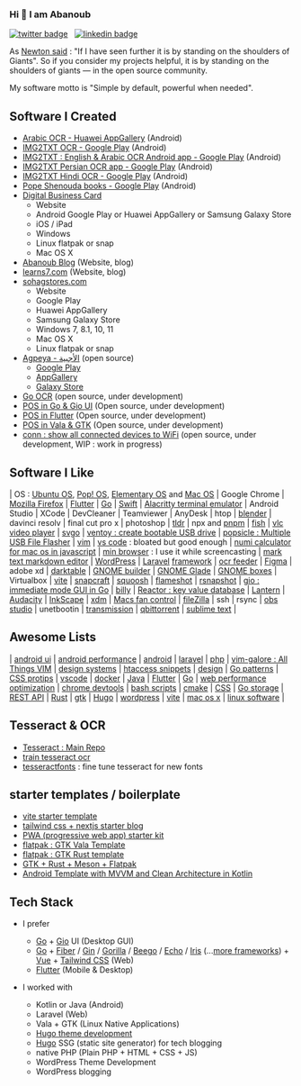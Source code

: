 ### Hi 👋 I am Abanoub

[![twitter badge](https://img.shields.io/badge/twitter-@_abanoub_hanna_-%231FA1F1?style=flat&logo=twitter&logoColor=white)](https://twitter.com/_abanoub_hanna_)
&nbsp;
[![linkedin badge](https://img.shields.io/badge/linkedin-abanoub_hanna-%230177B5?style=flat&logo=linkedin)](https://www.linkedin.com/in/abanoub-hanna)

As [Newton said](https://en.wikipedia.org/wiki/Standing_on_the_shoulders_of_giants) : "If I have seen further it is by standing on the shoulders of Giants". So if you consider my projects helpful, it is by standing on the shoulders of giants — in the open source community.

My software motto is "Simple by default, powerful when needed".

## Software I Created

- [Arabic OCR - Huawei AppGallery](https://appgallery.huawei.com/#/app/C102909069) (Android)
- [IMG2TXT OCR - Google Play](https://play.google.com/store/apps/details?id=com.softwarepharaoh.img2txt.latin) (Android)
- [IMG2TXT : English & Arabic OCR Android app - Google Play](https://play.google.com/store/apps/details?id=com.softwarepharaoh.img2txt) (Android)
- [IMG2TXT Persian OCR app - Google Play](https://play.google.com/store/apps/details?id=com.softwarepharaoh.img2txt.persian) (Android)
- [IMG2TXT Hindi OCR - Google Play](https://play.google.com/store/apps/details?id=com.softwarepharaoh.img2txt.hindi) (Android)
- [Pope Shenouda books - Google Play](https://play.google.com/store/apps/details?id=com.softwarepharaoh.popebooks) (Android)
- [Digital Business Card](https://kartbusiness.com)
  - Website
  - Android Google Play or Huawei AppGallery or Samsung Galaxy Store
  - iOS / iPad
  - Windows
  - Linux flatpak or snap
  - Mac OS X
- [Abanoub Blog](https://www.abanoubhanna.com) (Website, blog)
- [learns7.com](https://learns7.com) (Website, blog)
- [sohagstores.com](https://sohagstores.com/)
  - Website
  - Google Play
  - Huawei AppGallery
  - Samsung Galaxy Store
  - Windows 7, 8.1, 10, 11
  - Mac OS X
  - Linux flatpak or snap
- [Agpeya - الأجبية](https://github.com/abanoubha/agpeya) (open source)
  - [Google Play](https://play.google.com/store/apps/details?id=com.softwarepharaoh.agpeya)
  - [AppGallery](https://appgallery.cloud.huawei.com/ag/n/app/C105039643?channelId=agpeya&id=8c4974399ed54f9c820e5b5a6fbce4a8&s=2F8958B2459A92B4D6694B856BE386F8C719CCBBB64C2F2AD638E53CAA3C9E98&detailType=0&v=&callType=AGDLINK&installType=0000)
  - [Galaxy Store](https://galaxy.store/agpeya)
- [Go OCR](https://github.com/abanoubha/go-ocr) (open source, under development)
- [POS in Go & Gio UI](https://github.com/abanoubha/pos) (Open source, under development)
- [POS in Flutter](https://github.com/abanoubha/posflutter) (Open source, under development)
- [POS in Vala & GTK](https://github.com/abanoubha/linuxpos) (Open source, under development)
- [conn : show all connected devices to WiFi](https://github.com/abanoubha/conn) (open source, under development, WIP : work in progress)

## Software I Like

|
OS : [Ubuntu OS](https://github.com/ubuntu), [Pop! OS](https://github.com/pop-os), [Elementary OS](https://github.com/elementary) and [Mac OS](https://en.wikipedia.org/wiki/MacOS)
|
Google Chrome
|
[Mozilla Firefox](https://github.com/mozilla/gecko-dev)
|
[Flutter](https://github.com/flutter/flutter)
|
[Go](https://github.com/golang/go)
|
[Swift](https://github.com/apple/swift)
|
[Alacritty terminal emulator](https://github.com/alacritty/alacritty)
|
Android Studio
|
XCode
|
DevCleaner
|
Teamviewer
|
AnyDesk
|
htop
|
[blender](https://github.com/blender/blender)
|
davinci resolv
|
final cut pro x
|
photoshop
|
[tldr](https://github.com/tldr-pages/tldr)
|
npx and [pnpm](https://github.com/pnpm/pnpm)
|
[fish](https://github.com/fish-shell/fish-shell)
|
[vlc video player](https://github.com/videolan/vlc)
|
[svgo](https://github.com/ajstarks/svgo)
|
[ventoy : create bootable USB drive](https://github.com/ventoy/Ventoy)
|
[popsicle : Multiple USB File Flasher](https://github.com/pop-os/popsicle)
|
[vim](https://github.com/vim/vim)
|
[vs code](https://github.com/microsoft/vscode) : bloated but good enough
|
[numi calculator for mac os in javascript](https://github.com/nikolaeu/numi)
|
[min browser](https://github.com/minbrowser/min) : I use it while screencasting
|
[mark text markdown editor](https://github.com/marktext/marktext)
|
[WordPress](https://github.com/WordPress/WordPress)
|
[Laravel](https://github.com/laravel/laravel) [framework](https://github.com/laravel/framework)
|
[ocr feeder](https://github.com/GNOME/ocrfeeder)
|
[Figma](https://github.com/Figma-Linux/figma-linux)
|
adobe xd
|
[darktable](https://github.com/darktable-org/darktable)
|
[GNOME builder](https://github.com/GNOME/gnome-builder)
|
[GNOME Glade](https://github.com/GNOME/glade)
|
[GNOME boxes](https://github.com/GNOME/gnome-boxes)
|
Virtualbox
|
[vite](https://github.com/vitejs/vite)
|
[snapcraft](https://github.com/snapcore/snapcraft)
|
[squoosh](https://github.com/GoogleChromeLabs/squoosh)
|
[flameshot](https://github.com/flameshot-org/flameshot)
|
[rsnapshot](https://github.com/rsnapshot/rsnapshot)
|
[gio : immediate mode GUI in Go](https://github.com/gioui/gio)
|
[billy](https://github.com/premium-minds/billy)
|
[Reactor : key value database](https://github.com/oky2abbas/reactor)
|
[Lantern](https://getlantern.org/en_US/index.html)
|
[Audacity](https://www.audacityteam.org/)
|
[InkScape](https://inkscape.org/)
|
[xdm](https://xtremedownloadmanager.com/)
|
[Macs fan control](https://crystalidea.com/macs-fan-control)
|
[fileZilla](https://filezilla-project.org/sourcecode.php)
|
ssh
|
rsync
|
[obs studio](https://github.com/obsproject/obs-studio)
|
unetbootin
|
[transmission](https://github.com/transmission/transmission)
|
[qbittorrent](https://github.com/qbittorrent/qBittorrent)
|
[sublime text](https://github.com/SublimeText)
|

## Awesome Lists

|
[android ui](https://github.com/wasabeef/awesome-android-ui)
|
[android performance](https://github.com/Juude/awesome-android-performance)
|
[android](https://github.com/JStumpp/awesome-android)
|
[laravel](https://github.com/chiraggude/awesome-laravel)
|
[php](https://github.com/ziadoz/awesome-php)
|
[vim-galore : All Things VIM](https://github.com/mhinz/vim-galore)
|
[design systems](https://github.com/alexpate/awesome-design-systems)
|
[htaccess snippets](https://github.com/phanan/htaccess)
|
[design](https://github.com/gztchan/awesome-design)
|
[Go patterns](https://github.com/tmrts/go-patterns)
|
[CSS protips](https://github.com/AllThingsSmitty/css-protips)
|
[vscode](https://github.com/viatsko/awesome-vscode)
|
[docker](https://github.com/veggiemonk/awesome-docker)
|
[Java](https://github.com/akullpp/awesome-java)
|
[Flutter](https://github.com/Solido/awesome-flutter)
|
[Go](https://github.com/avelino/awesome-go)
|
[web performance optimization](https://github.com/davidsonfellipe/awesome-wpo)
|
[chrome devtools](https://github.com/ChromeDevTools/awesome-chrome-devtools)
|
[bash scripts](https://github.com/awesome-lists/awesome-bash)
|
[cmake](https://github.com/onqtam/awesome-cmake)
|
[CSS](https://github.com/awesome-css-group/awesome-css)
|
[Go storage](https://github.com/gostor/awesome-go-storage)
|
[REST API](https://github.com/marmelab/awesome-rest)
|
[Rust](https://github.com/rust-unofficial/awesome-rust)
|
[gtk](https://github.com/myfreeweb/awesome-gtk)
|
[Hugo](https://github.com/theNewDynamic/awesome-hugo)
|
[wordpress](https://github.com/miziomon/awesome-wordpress)
|
[vite](https://github.com/vitejs/awesome-vite)
|
[mac os x](https://github.com/iCHAIT/awesome-macOS)
|
[linux software](https://github.com/luong-komorebi/Awesome-Linux-Software)
|

## Tesseract & OCR

- [Tesseract : Main Repo](https://github.com/tesseract-ocr/tesseract)
- [train tesseract ocr](https://github.com/abanoub-hanna/train-tesseract-ocr)
- [tesseractfonts](https://github.com/dhivehi/tesseractfonts) : fine tune tesseract for new fonts

## starter templates / boilerplate

- [vite starter template](https://github.com/antfu/vitesse)
- [tailwind css + nextjs starter blog](https://github.com/timlrx/tailwind-nextjs-starter-blog)
- [PWA (progressive web app) starter kit](https://github.com/Polymer/pwa-starter-kit)
- [flatpak : GTK Vala Template](https://github.com/nahuelwexd/gtk-vala-template)
- [flatpak : GTK Rust template](https://github.com/bonedaddy/gtk-rust-template)
- [GTK + Rust + Meson + Flatpak](https://github.com/krsanky/gtk-rust-template)
- [Android Template with MVVM and Clean Architecture in Kotlin](https://github.com/Drjacky/MVVMTemplate)

## Tech Stack

- I prefer
  - [Go](https://github.com/golang/go) + [Gio](https://github.com/gioui/gio) UI (Desktop GUI)
  - [Go](https://github.com/golang/go) + [Fiber](https://github.com/gofiber/fiber) / [Gin](https://github.com/gin-gonic/gin) / [Gorilla](https://github.com/gorilla) / [Beego](https://github.com/beego/beego) / [Echo](https://github.com/labstack/echo) / [Iris](https://github.com/kataras/iris) (...[more frameworks](https://github.com/avelino/awesome-go#web-frameworks)) + [Vue](https://github.com/vuejs/vue) + [Tailwind CSS]() (Web)
  - [Flutter](https://github.com/flutter) (Mobile & Desktop)
  
- I worked with
  - Kotlin or Java (Android)
  - Laravel (Web)
  - Vala + GTK (Linux Native Applications)
  - [Hugo theme development](https://gohugo.io/templates/)
  - [Hugo](https://github.com/gohugoio/hugo) SSG (static site generator) for tech blogging
  - native PHP (Plain PHP + HTML + CSS + JS)
  - WordPress Theme Development
  - WordPress blogging
